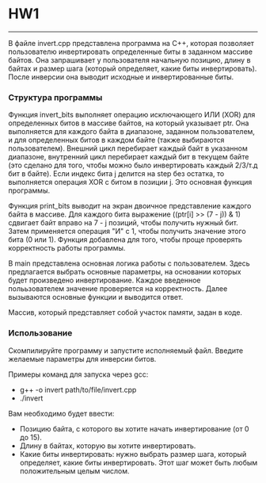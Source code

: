 # HW1
---

В файле invert.cpp представлена программа на C++, которая позволяет пользователю инвертировать определенные биты в заданном массиве байтов. Она запрашивает у пользователя начальную позицию, длину в байтах и размер шага (который определяет, какие биты инвертировать). После инверсии она выводит исходные и инвертированные биты. 

### Структура программы

Функция invert_bits выполняет операцию исключающего ИЛИ (XOR) для определенных битов в массиве байтов, на который указывает ptr. Она выполняется для каждого байта в диапазоне, заданном пользователем, и для определенных битов в каждом байте (также выбираются пользователем). Внешний цикл перебирает каждый байт в указанном диапазоне, внутренний цикл перебирает каждый бит в текущем байте (это сделано для того, чтобы можно было инвертировать каждый 2/3/т.д бит в байте). Если индекс бита j делится на step без остатка, то выполняется операция XOR с битом в позиции j. Это основная функция программы.

Функция print_bits выводит на экран двоичное представление каждого байта в массиве. Для каждого бита выражение ((ptr[i] >> (7 - j)) & 1) сдвигает байт вправо на 7 - j позиций, чтобы получить нужный бит. Затем применяется операция "И" с 1, чтобы получить значение этого бита (0 или 1). Функция добавлена для того, чтобы проще проверять корректность работы программы. 

В main представлена основная логика работы с пользователем. Здесь предлагается выбрать основные параметры, на основании которых будет произведено инвертирование. Каждое введенное полььзователем значение проверяется на корректность. Далее вызываются основные функции и выводится ответ. 

Массив, который представляет собой участок памяти, задан в коде. 

### Использование
Скомпилируйте программу и запустите исполняемый файл. Введите желаемые параметры для инверсии битов. 

Примеры команд для запуска через gcc: 

* g++ -o invert path/to/file/invert.cpp
* ./invert

Вам необходимо будет ввести:

* Позицию байта, с которого вы хотите начать инвертирование (от 0 до 15).
* Длину в байтах, которую вы хотите инвертировать.
* Какие биты инвертировать: нужно выбрать размер шага, который определяет, какие биты инвертировать. Этот шаг может быть любым положительным целым числом.
  
